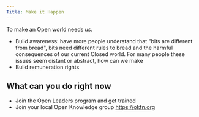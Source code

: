 ```yaml
---
Title: Make it Happen
---
```


To make an Open world needs *us*.

* Build awareness: have more people understand that "bits are different from bread", bits need different rules to bread and the harmful consequences of our current Closed world. For many people these issues seem distant or abstract, how can we make 
* Build remuneration rights

## What can you do right now

* Join the Open Leaders program and get trained
* Join your local Open Knowledge group https://okfn.org

